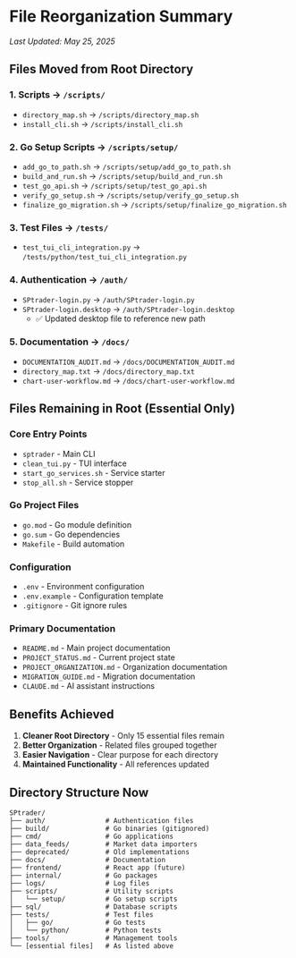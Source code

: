 # File Reorganization Summary
*Last Updated: May 25, 2025*

## Files Moved from Root Directory

### 1. Scripts → `/scripts/`
- `directory_map.sh` → `/scripts/directory_map.sh`
- `install_cli.sh` → `/scripts/install_cli.sh`

### 2. Go Setup Scripts → `/scripts/setup/`
- `add_go_to_path.sh` → `/scripts/setup/add_go_to_path.sh`
- `build_and_run.sh` → `/scripts/setup/build_and_run.sh`
- `test_go_api.sh` → `/scripts/setup/test_go_api.sh`
- `verify_go_setup.sh` → `/scripts/setup/verify_go_setup.sh`
- `finalize_go_migration.sh` → `/scripts/setup/finalize_go_migration.sh`

### 3. Test Files → `/tests/`
- `test_tui_cli_integration.py` → `/tests/python/test_tui_cli_integration.py`

### 4. Authentication → `/auth/`
- `SPtrader-login.py` → `/auth/SPtrader-login.py`
- `SPtrader-login.desktop` → `/auth/SPtrader-login.desktop`
  - ✅ Updated desktop file to reference new path

### 5. Documentation → `/docs/`
- `DOCUMENTATION_AUDIT.md` → `/docs/DOCUMENTATION_AUDIT.md`
- `directory_map.txt` → `/docs/directory_map.txt`
- `chart-user-workflow.md` → `/docs/chart-user-workflow.md`

## Files Remaining in Root (Essential Only)

### Core Entry Points
- `sptrader` - Main CLI
- `clean_tui.py` - TUI interface
- `start_go_services.sh` - Service starter
- `stop_all.sh` - Service stopper

### Go Project Files
- `go.mod` - Go module definition
- `go.sum` - Go dependencies
- `Makefile` - Build automation

### Configuration
- `.env` - Environment configuration
- `.env.example` - Configuration template
- `.gitignore` - Git ignore rules

### Primary Documentation
- `README.md` - Main project documentation
- `PROJECT_STATUS.md` - Current project state
- `PROJECT_ORGANIZATION.md` - Organization documentation
- `MIGRATION_GUIDE.md` - Migration documentation
- `CLAUDE.md` - AI assistant instructions

## Benefits Achieved

1. **Cleaner Root Directory** - Only 15 essential files remain
2. **Better Organization** - Related files grouped together
3. **Easier Navigation** - Clear purpose for each directory
4. **Maintained Functionality** - All references updated

## Directory Structure Now

```
SPtrader/
├── auth/               # Authentication files
├── build/              # Go binaries (gitignored)
├── cmd/                # Go applications
├── data_feeds/         # Market data importers
├── deprecated/         # Old implementations
├── docs/               # Documentation
├── frontend/           # React app (future)
├── internal/           # Go packages
├── logs/               # Log files
├── scripts/            # Utility scripts
│   └── setup/          # Go setup scripts
├── sql/                # Database scripts
├── tests/              # Test files
│   ├── go/             # Go tests
│   └── python/         # Python tests
├── tools/              # Management tools
└── [essential files]   # As listed above
```